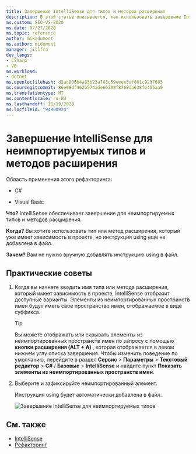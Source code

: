 ```yaml
---
title: Завершение IntelliSense для типов и методов расширения
description: В этой статье описывается, как использовать завершение IntelliSense для типов и методов расширения, которые вы еще не импортировали с помощью директивы `using`.
ms.custom: SEO-VS-2020
ms.date: 07/27/2020
ms.topic: reference
author: mikadumont
ms.author: midumont
manager: jillfra
dev_langs:
- CSharp
- VB
ms.workload:
- dotnet
ms.openlocfilehash: d2ac806b4a83b23a783c59eeee5df801c9237685
ms.sourcegitcommit: 86e98df462b574ade66392f8760da638fe455aa0
ms.translationtype: HT
ms.contentlocale: ru-RU
ms.lasthandoff: 11/19/2020
ms.locfileid: "94900924"
---
```

# <a name="intellisense-completion-for-unimported-types-and-extension-methods"></a>Завершение IntelliSense для неимпортируемых типов и методов расширения

Область применения этого рефакторинга:

- C#

- Visual Basic

**Что?** IntelliSense обеспечивает завершение для неимпортируемых типов и методов расширения.

**Когда?** Вы хотите использовать тип или метод расширения, который уже имеет зависимость в проекте, но инструкция using еще не добавлена в файл.

**Зачем?** Вам не нужно вручную добавлять инструкцию using в файл.

## <a name="how-to"></a>Практические советы

1. Когда вы начнете вводить имя типа или метода расширения, который имеет зависимость в проекте, IntelliSense отобразит доступные варианты. Элементы из неимпортированных пространств имен будут иметь свое пространство имен, отображаемое в виде суффикса.

   > [!TIP]
   > Вы можете отображать или скрывать элементы из неимпортированных пространств имен по запросу с помощью **кнопки расширения (ALT + A)** , которая отображается в левом нижнем углу списка завершения. Чтобы изменить поведение по умолчанию, перейдите в раздел **Сервис** > **Параметры** > **Текстовый редактор** > **C#**  / **Базовые** > **IntelliSense** и найдите пункт **Показать элементы из неимпортированных пространств имен**.

2. Выберите и зафиксируйте неимпортированный элемент.

   Инструкция using будет автоматически добавлена в файл.

   ![Завершение IntelliSense для неимпортируемых типов](media/intellisense-completion-unimported-types.png)

## <a name="see-also"></a>См. также

- [IntelliSense](../using-intellisense.md)
- [Рефакторинг](../refactoring-in-visual-studio.md)
